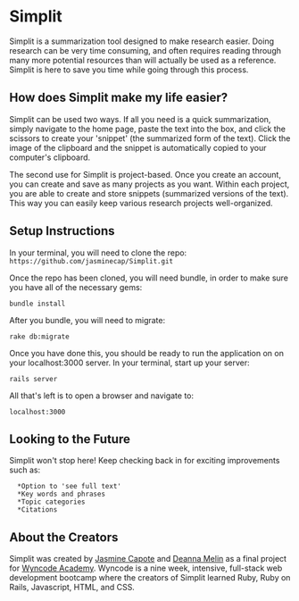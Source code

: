 # Simplit

Simplit is a summarization tool designed to make research easier. Doing research can be very time consuming, and often requires reading through many more potential resources than will actually be used as a reference. Simplit is here to save you time while going through this process.

## How does Simplit make my life easier?

Simplit can be used two ways. If all you need is a quick summarization, simply navigate to the home page, paste the text into the box, and click the scissors to create your 'snippet' (the summarized form of the text). Click the image of the clipboard and the snippet is automatically copied to your computer's clipboard.

The second use for Simplit is project-based. Once you create an account, you can create and save as many projects as you want. Within each project, you are able to create and store snippets (summarized versions of the text). This way you can easily keep various research projects well-organized.

## Setup Instructions

In your terminal, you will need to clone the repo:
`https://github.com/jasminecap/Simplit.git`

Once the repo has been cloned, you will need bundle, in order to make sure you have all of the necessary gems:

`bundle install`

After you bundle, you will need to migrate:

`rake db:migrate`

Once you have done this, you should be ready to run the application on on your localhost:3000 server. In your terminal, start up your server:

`rails server`

All that's left is to open a browser and navigate to:

`localhost:3000`

## Looking to the Future

Simplit won't stop here! Keep checking back in for exciting improvements such as:

```
  *Option to 'see full text'
  *Key words and phrases
  *Topic categories
  *Citations
```

## About the Creators

Simplit was created by [Jasmine Capote](https://www.linkedin.com/in/jasminecapote) and [Deanna Melin](https://www.linkedin.com/in/deannamelin) as a final project for [Wyncode Academy](http://wyncode.co/). Wyncode is a nine week, intensive, full-stack web development bootcamp where the creators of Simplit learned Ruby, Ruby on Rails, Javascript, HTML, and CSS.
